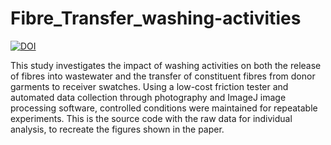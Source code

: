 
# Fibre_Transfer_washing-activities

[![DOI](XXX.svg)](https://zenodo.org/badge/latestdoi/XXX)

This study investigates the impact of washing activities on both the release of fibres into wastewater and the transfer of constituent fibres from donor garments to receiver swatches. 
Using a low-cost friction tester and automated data collection through photography and ImageJ image processing software, controlled conditions were maintained for repeatable experiments.
This is the source code with the raw data for individual analysis, to recreate  the figures shown in the paper.
